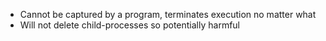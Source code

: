 - Cannot be captured by a program, terminates execution no matter what
- Will not delete child-processes so potentially harmful